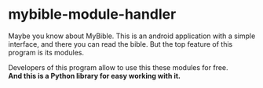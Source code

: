 # mybible-module-handler
Maybe you know about MyBible. This is an android application with a simple interface, and there you can read the bible.
But the top feature of this program is its modules.

Developers of this program allow to use this these modules for free. <br>
**And this is a Python library for easy working with it.**
